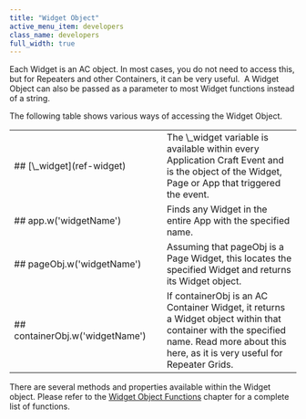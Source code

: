 ```yaml
---
title: "Widget Object"
active_menu_item: developers
class_name: developers
full_width: true
---
```



Each Widget is an AC object. In most cases, you do not need to access this, but for Repeaters and other Containers, it can be very useful.  A Widget Object can also be passed as a parameter to most Widget functions instead of a string.

The following table shows various ways of accessing the Widget Object.

<table>
<tr>
<td width="219">
## [\_widget](ref-widget)

</td>
<td width="19">
</td>
<td width="642">
The \_widget variable is available within every Application Craft Event and is the object of the Widget, Page or App that triggered the event.

</td>
</tr>
<tr>
<td width="219">
## app.w('widgetName')

</td>
<td width="19">
</td>
<td width="642">
Finds any Widget in the entire App with the specified name.

</td>
</tr>
<tr>
<td width="219">
## pageObj.w('widgetName')

</td>
<td width="19">
</td>
<td width="642">
Assuming that pageObj is a Page Widget, this locates the specified Widget and returns its Widget object.

</td>
</tr>
<tr>
<td width="219">
## containerObj.w('widgetName')

</td>
<td width="19">
</td>
<td width="642">
If containerObj is an AC Container Widget, it returns a Widget object within that container with the specified name. Read more about this here, as it is very useful for Repeater Grids.

</td>
</tr>
</table>

There are several methods and properties available within the Widget object. Please refer to the [Widget Object Functions](../widget-object-functions/index) chapter for a complete list of functions.

